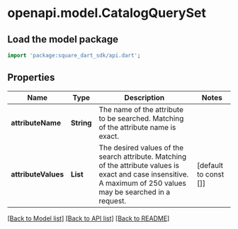 # openapi.model.CatalogQuerySet

## Load the model package
```dart
import 'package:square_dart_sdk/api.dart';
```

## Properties
Name | Type | Description | Notes
------------ | ------------- | ------------- | -------------
**attributeName** | **String** | The name of the attribute to be searched. Matching of the attribute name is exact. | 
**attributeValues** | **List<String>** | The desired values of the search attribute. Matching of the attribute values is exact and case insensitive. A maximum of 250 values may be searched in a request. | [default to const []]

[[Back to Model list]](../README.md#documentation-for-models) [[Back to API list]](../README.md#documentation-for-api-endpoints) [[Back to README]](../README.md)


